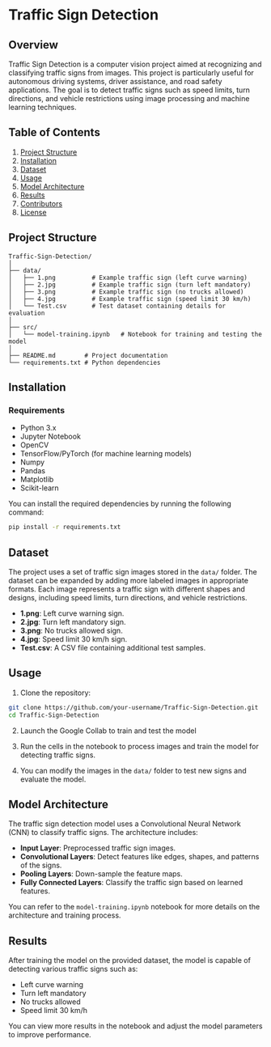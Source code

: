 # Traffic Sign Detection

## Overview
Traffic Sign Detection is a computer vision project aimed at recognizing and classifying traffic signs from images. This project is particularly useful for autonomous driving systems, driver assistance, and road safety applications. The goal is to detect traffic signs such as speed limits, turn directions, and vehicle restrictions using image processing and machine learning techniques.

## Table of Contents
1. [Project Structure](#project-structure)
2. [Installation](#installation)
3. [Dataset](#dataset)
4. [Usage](#usage)
5. [Model Architecture](#model-architecture)
6. [Results](#results)
7. [Contributors](#contributors)
8. [License](#license)

## Project Structure
```
Traffic-Sign-Detection/
│
├── data/
│   ├── 1.png          # Example traffic sign (left curve warning)
│   ├── 2.jpg          # Example traffic sign (turn left mandatory)
│   ├── 3.png          # Example traffic sign (no trucks allowed)
│   ├── 4.jpg          # Example traffic sign (speed limit 30 km/h)
│   └── Test.csv       # Test dataset containing details for evaluation
│
├── src/
│   └── model-training.ipynb   # Notebook for training and testing the model
│
├── README.md        # Project documentation
└── requirements.txt # Python dependencies
```

## Installation

### Requirements
- Python 3.x
- Jupyter Notebook
- OpenCV
- TensorFlow/PyTorch (for machine learning models)
- Numpy
- Pandas
- Matplotlib
- Scikit-learn

You can install the required dependencies by running the following command:

```bash
pip install -r requirements.txt
```

## Dataset
The project uses a set of traffic sign images stored in the `data/` folder. The dataset can be expanded by adding more labeled images in appropriate formats. Each image represents a traffic sign with different shapes and designs, including speed limits, turn directions, and vehicle restrictions.

- **1.png**: Left curve warning sign.
- **2.jpg**: Turn left mandatory sign.
- **3.png**: No trucks allowed sign.
- **4.jpg**: Speed limit 30 km/h sign.
- **Test.csv**: A CSV file containing additional test samples.

## Usage

1. Clone the repository:
```bash
git clone https://github.com/your-username/Traffic-Sign-Detection.git
cd Traffic-Sign-Detection
```

2. Launch the Google Collab to train and test the model

3. Run the cells in the notebook to process images and train the model for detecting traffic signs.

4. You can modify the images in the `data/` folder to test new signs and evaluate the model.

## Model Architecture

The traffic sign detection model uses a Convolutional Neural Network (CNN) to classify traffic signs. The architecture includes:

- **Input Layer**: Preprocessed traffic sign images.
- **Convolutional Layers**: Detect features like edges, shapes, and patterns of the signs.
- **Pooling Layers**: Down-sample the feature maps.
- **Fully Connected Layers**: Classify the traffic sign based on learned features.

You can refer to the `model-training.ipynb` notebook for more details on the architecture and training process.

## Results

After training the model on the provided dataset, the model is capable of detecting various traffic signs such as:

- Left curve warning
- Turn left mandatory
- No trucks allowed
- Speed limit 30 km/h

You can view more results in the notebook and adjust the model parameters to improve performance.
